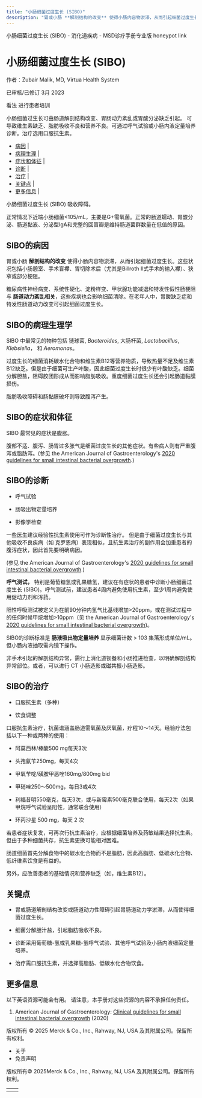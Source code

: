 ```yaml
---
title: "小肠细菌过度生长 (SIBO)"
description: "胃或小肠 **解剖结构的改变** 使得小肠内容物淤滞，从而引起细菌过度生长。这些状况包括小肠憩室、手术盲襻、胃切除术后（尤其是Billroth II式手术的输入襻）、狭窄或部分梗阻。"
---
```


﻿小肠细菌过度生长 (SIBO) - 消化道疾病 - MSD诊疗手册专业版 honeypot link

# 小肠细菌过度生长 (SIBO)

作者：Zubair Malik, MD, Virtua Health System

已审核/已修订 3月 2023

看法 进行患者培训

小肠细菌过生长可由肠道解剖结构改变、胃肠动力紊乱或胃酸分泌缺乏引起。 可导致维生素缺乏、脂肪吸收不良和营养不良。可通过呼气试验或小肠内液定量培养诊断。治疗选用口服抗生素。

- [病因](#病因_v893900_zh) \|
- [病理生理](#病理生理_v893903_zh) \|
- [症状和体征](#症状和体征_v893907_zh) \|
- [诊断](#诊断_v893910_zh) \|
- [治疗](#治疗_v893922_zh) \|
- [关键点](#关键点_v6580464_zh) \|
- [更多信息](#更多信息_v51494268_zh) \|

小肠细菌过度生长 (SIBO) 吸收障碍。

正常情况下近端小肠细菌<105/mL，主要是G+需氧菌。正常的肠道蠕动、胃酸分泌、肠道黏液、分泌型IgA和完整的回盲瓣是维持肠道菌群数量在低值的原因。

## SIBO的病因

胃或小肠 **解剖结构的改变** 使得小肠内容物淤滞，从而引起细菌过度生长。这些状况包括小肠憩室、手术盲襻、胃切除术后（尤其是Billroth II式手术的输入襻）、狭窄或部分梗阻。

糖尿病性神经病变、系统性硬化、淀粉样变、甲状腺功能减退和特发性假性肠梗阻与 **肠道动力紊乱相关**，这些疾病也会影响细菌清除。在老年人中，胃酸缺乏症和特发性肠道动力改变可引起细菌过度生长。

## SIBO的病理生理学

SIBO 中最常见的物种包括 链球菌, _Bacteroides_, 大肠杆菌, _Lactobacillus_, _Klebsiella_， 和 _Aeromonas_。

过度生长的细菌消耗碳水化合物和维生素B12等营养物质，导致热量不足及维生素B12缺乏。但是由于细菌可生产叶酸，因此细菌过度生长时很少有叶酸缺乏。细菌分解胆盐，阻碍胶团形成从而影响脂肪吸收。重度细菌过度生长还会引起肠道黏膜损伤。

脂肪吸收障碍和肠黏膜破坏则导致腹泻产生。

## SIBO的症状和体征

SIBO 最常见的症状是腹胀。

腹部不适、腹泻、肠胃过多胀气是细菌过度生长的其他症状。有些病人则有严重腹泻或脂肪泻。(参见 the American Journal of Gastroenterology's [2020 guidelines for small intestinal bacterial overgrowth](https://journals.lww.com/ajg/fulltext/2020/02000/acg_clinical_guideline__small_intestinal_bacterial.9.aspx).)

## SIBO的诊断

- 呼气试验

- 肠吸出物定量培养

- 影像学检查


一些医生建议经验性抗生素使用可作为诊断性治疗。 但是由于细菌过度生长与其他吸收不良疾病（如 克罗恩病）表现相似，且抗生素治疗的副作用会加重患者的腹泻症状，因此首先要明确病因。

(参见 the American Journal of Gastroenterology's [2020 guidelines for small intestinal bacterial overgrowth](https://journals.lww.com/ajg/fulltext/2020/02000/acg_clinical_guideline__small_intestinal_bacterial.9.aspx).)

**呼气测试，** 特别是葡萄糖氢或乳果糖氢，建议在有症状的患者中诊断小肠细菌过度生长 (SIBO)。呼气测试前，建议患者4周内避免使用抗生素，至少1周内避免使用促动力剂和泻药。

阳性呼吸测试被定义为在前90分钟内氢气比基线增加>20ppm，或在测试过程中的任何时候甲烷增加>10ppm（见 the American Journal of Gastroenterology's [2020 guidelines for small intestinal bacterial overgrowth](https://journals.lww.com/ajg/fulltext/2020/02000/acg_clinical_guideline__small_intestinal_bacterial.9.aspx))。

SIBO的诊断标准是 **肠液吸出物定量培养** 显示细菌计数 > 103 集落形成单位/mL。 但小肠内液抽取需内镜下操作。

非手术引起的解剖结构异常，需行上消化道钡餐和小肠推进检查，以明确解剖结构异常部位。或者，可以进行 CT 小肠造影或磁共振小肠造影。

## SIBO的治疗

- 口服抗生素（多种）

- 饮食调整


口服抗生素治疗，抗菌谱涵盖肠道需氧菌及厌氧菌，疗程10～14天。经验疗法包括以下一种或两种的使用：

- 阿莫西林/棒酸500 mg每天3次

- 头孢氨苄250mg，每天4次

- 甲氧苄啶/磺胺甲恶唑160mg/800mg bid

- 甲硝唑250～500mg，每日3或4次

- 利福昔明550毫克，每天3次，或与新霉素500毫克联合使用，每天2次（如果甲烷呼气试验呈阳性，通常联合使用）

- 环丙沙星 500 mg，每天 2 次


若患者症状复发，可再次行抗生素治疗，应根据细菌培养及药敏结果选择抗生素。但由于多种细菌共存，抗生素更换可能相对困难。

肠道细菌首先分解食物中的碳水化合物而不是脂肪，因此高脂肪、低碳水化合物、低纤维素饮食是有益的。

另外，应改善患者的基础情况和营养缺乏（如，维生素B12）。

## 关键点

- 胃或肠道解剖结构改变或肠道动力性障碍引起胃肠道动力学淤滞，从而使得细菌过度生长。

- 细菌分解胆汁盐，引起脂肪吸收不良。

- 诊断采用葡萄糖-氢或乳果糖-氢呼气试验、其他呼气试验及小肠内液细菌定量培养。

- 治疗需口服抗生素，并选择高脂肪、低碳水化合物饮食。


## 更多信息

以下英语资源可能会有用。 请注意，本手册对这些资源的内容不承担任何责任。

1. American Journal of Gastroenterology: [Clinical guidelines for small intestinal bacterial overgrowth](https://journals.lww.com/ajg/fulltext/2020/02000/acg_clinical_guideline__small_intestinal_bacterial.9.aspx) (2020)




版权所有 © 2025
Merck & Co., Inc., Rahway, NJ, USA 及其附属公司。保留所有权利。

- 关于
- 免责声明

版权所有© 2025Merck & Co., Inc., Rahway, NJ, USA 及其附属公司。保留所有权利。

|     |     |
| --- | --- |
|  |  |